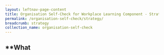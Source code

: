 ```yaml
---
layout: leftnav-page-content
title: Organisation Self-Check for Workplace Learning Component - Strategy
permalink: /organisation-self-check/strategy/
breadcrumb: strategy
collection_name: organisation-self-check
---
```



## **What
